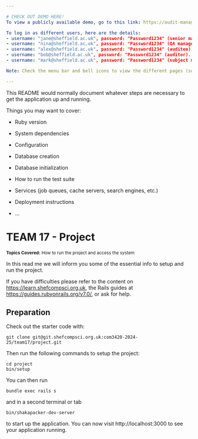 ```yaml
---

# CHECK OUT DEMO HERE!
To view a publicly available demo, go to this link: https://audit-management-system-demo.nick-efe-oni.dev/

To log in as different users, here are the details:
- username: "jane@sheffield.ac.uk", password: "Password1234" (senior manager).
- username: "nina@sheffield.ac.uk", password: "Password1234" (QA manager).
- username: "alex@sheffield.ac.uk", password: "Password1234" (auditee).
- username: "bob@sheffield.ac.uk", password: "Password1234" (auditor).
- username: "mark@sheffield.ac.uk", password: "Password1234" (subject matter expert).

Note: Check the menu bar and bell icons to view the different pages (some will not work, as expected, due to this demo being a part of the larger actual system).

---
```


This README would normally document whatever steps are necessary to get the
application up and running.

Things you may want to cover:

* Ruby version

* System dependencies

* Configuration

* Database creation

* Database initialization

* How to run the test suite

* Services (job queues, cache servers, search engines, etc.)

* Deployment instructions

* ...

# TEAM 17 - Project

<small>**Topics Covered:** How to run the project and access the system</small><br>

In this read me we will inform you some of the essential info to setup and run the project.

If you have difficulties please refer to the content on https://learn.shefcompsci.org.uk, the Rails guides at https://guides.rubyonrails.org/v7.0/, or ask for help.

## Preparation
Check out the starter code with:
```
git clone git@git.shefcompsci.org.uk:com3420-2024-25/team17/project.git
```

Then run the following commands to setup the project:
```
cd project
bin/setup
```
You can then run
```
bundle exec rails s
```
and in a second terminal or tab
```
bin/shakapacker-dev-server
```
to start up the application. You can now visit http://localhost:3000 to see your application running.
